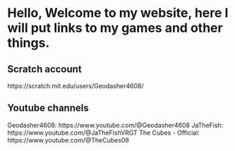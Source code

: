 <html>
    <h1>
        Hello, Welcome to my website, here I will put links to my games and other things.
    </h1>
    <body>
        <h2>Scratch account</h2>
        <p>
            https://scratch.mit.edu/users/Geodasher4608/
        </p>
        <h2>Youtube channels</h2>
        <p>
            Geodasher4608: https://www.youtube.com/@Geodasher4608 JaTheFish: https://www.youtube.com/@JaTheFishVRGT The Cubes - Official: https://www.youtube.com/@TheCubes08
        </p>
    </body>
</head>
</html>
